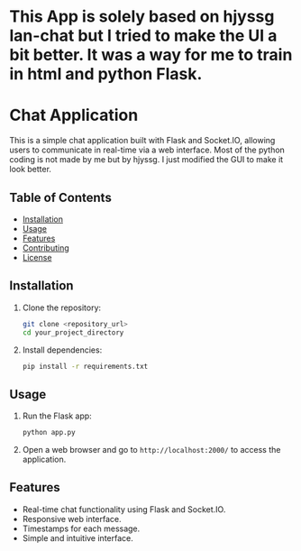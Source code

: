 # This App is solely based on hjyssg lan-chat but I tried to make the UI a bit better. It was a way for me to train in html and python Flask.

# Chat Application

This is a simple chat application built with Flask and Socket.IO, allowing users to communicate in real-time via a web interface.
Most of the python coding is not made by me but by hjyssg. I just modified the GUI to make it look better.


## Table of Contents

- [Installation](#installation)
- [Usage](#usage)
- [Features](#features)
- [Contributing](#contributing)
- [License](#license)

## Installation

1. Clone the repository:

    ```bash
    git clone <repository_url>
    cd your_project_directory
    ```

2. Install dependencies:

    ```bash
    pip install -r requirements.txt
    ```

## Usage

1. Run the Flask app:

    ```bash
    python app.py
    ```

2. Open a web browser and go to `http://localhost:2000/` to access the application.

## Features

- Real-time chat functionality using Flask and Socket.IO.
- Responsive web interface.
- Timestamps for each message.
- Simple and intuitive interface.

